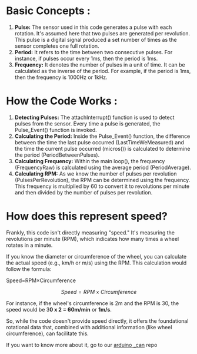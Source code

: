 # Basic Concepts :

1. **Pulse:** The sensor used in this code generates a pulse with each rotation. It's assumed here that two pulses are generated per revolution. This pulse is a digital signal produced a set number of times as the sensor completes one full rotation.  
2. **Period:** It refers to the time between two consecutive pulses. For instance, if pulses occur every 1ms, then the period is 1ms. 
3. **Frequency:** It denotes the number of pulses in a unit of time. It can be calculated as the inverse of the period. For example, if the period is 1ms, then the frequency is 1000Hz or 1kHz.

# How the Code Works :

1. **Detecting Pulses:** The attachInterrupt() function is used to detect pulses from the sensor. Every time a pulse is generated, the Pulse_Event() function is invoked. 
2. **Calculating the Period:** Inside the Pulse_Event() function, the difference between the time the last pulse occurred (LastTimeWeMeasured) and the time the current pulse occurred (micros()) is calculated to determine the period (PeriodBetweenPulses). 
3. **Calculating Frequency:** Within the main loop(), the frequency (FrequencyRaw) is calculated using the average period (PeriodAverage).
4. **Calculating RPM:** As we know the number of pulses per revolution (PulsesPerRevolution), the RPM can be determined using the frequency. This frequency is multiplied by 60 to convert it to revolutions per minute and then divided by the number of pulses per revolution.

# How does this represent speed?

Frankly, this code isn't directly measuring "speed." It's measuring the revolutions per minute (RPM), which indicates how many times a wheel rotates in a minute. 

If you know the diameter or circumference of the wheel, you can calculate the actual speed (e.g., km/h or m/s) using the RPM. This calculation would follow the formula: 

Speed=RPM×Circumference

$$
Speed = RPM \times Circumference
$$

For instance, if the wheel's circumference is 2m and the RPM is 30, the speed would be 3**0 x 2 = 60m/min** or **1m/s**. 

So, while the code doesn't provide speed directly, it offers the foundational rotational data that, combined with additional information (like wheel circumference), can facilitate this.

If you want to know more about it, go to our [arduino _can](../../arduino_can/) repo